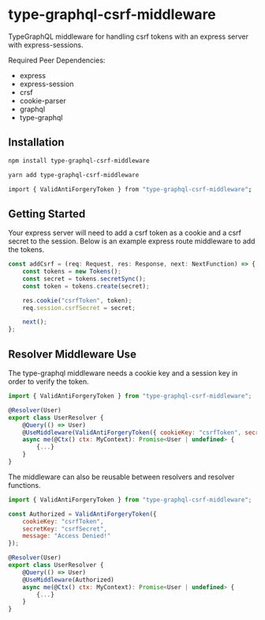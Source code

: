 # type-graphql-csrf-middleware

TypeGraphQL middleware for handling csrf tokens with an express server with express-sessions.

Required Peer Dependencies:

-   express
-   express-session
-   crsf
-   cookie-parser
-   graphql
-   type-graphql

## Installation

```bash
npm install type-graphql-csrf-middleware

yarn add type-graphql-csrf-middleware
```

```bash
import { ValidAntiForgeryToken } from "type-graphql-csrf-middleware";
```

## Getting Started

Your express server will need to add a csrf token as a cookie and a csrf secret to the session.
Below is an example express route middleware to add the tokens.

```javascript
const addCsrf = (req: Request, res: Response, next: NextFunction) => {
    const tokens = new Tokens();
    const secret = tokens.secretSync();
    const token = tokens.create(secret);

    res.cookie("csrfToken", token);
    req.session.csrfSecret = secret;

    next();
};
```

## Resolver Middleware Use

The type-graphql middleware needs a cookie key and a session key in order to verify the token.

```javascript
import { ValidAntiForgeryToken } from "type-graphql-csrf-middleware";

@Resolver(User)
export class UserResolver {
    @Query(() => User)
    @UseMiddleware(ValidAntiForgeryToken({ cookieKey: "csrfToken", secretKey: "csrfSecret" }))
    async me(@Ctx() ctx: MyContext): Promise<User | undefined> {
        {...}
    }
}
```

The middleware can also be reusable between resolvers and resolver functions.

```javascript
import { ValidAntiForgeryToken } from "type-graphql-csrf-middleware";

const Authorized = ValidAntiForgeryToken({
    cookieKey: "csrfToken",
    secretKey: "csrfSecret",
    message: "Access Denied!"
});

@Resolver(User)
export class UserResolver {
    @Query(() => User)
    @UseMiddleware(Authorized)
    async me(@Ctx() ctx: MyContext): Promise<User | undefined> {
        {...}
    }
}
```
